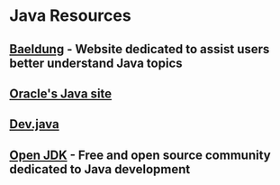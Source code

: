# Java Resources

## [Baeldung](https://www.baeldung.com/) - Website dedicated to assist users better understand Java topics
## [Oracle's Java site](https://www.oracle.com/java/)
## [Dev.java](https://dev.java/)
## [Open JDK](https://openjdk.org/) - Free and open source community dedicated to Java development
